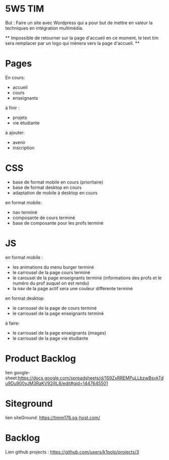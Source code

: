 # 5W5 TIM
But : Faire un site avec Wordpress qui a pour but de mettre en valeur la techniques en intégration multimédia.

**
Impossible de retourner sur la page d'accueil en ce moment, le text tim sera remplacer par un logo qui mènera vers la page d'accueil.
**

# Pages
En cours:
- accueil
- cours
- enseignants

à finir :
- projets
- vie étudiante

à ajouter:
- avenir
- inscription

# CSS
- base de format mobile en cours (prioritaire)
- base de format desktop en cours
- adaptation de mobile à desktop en cours

en format mobile:
- nav terminé
- composante de cours terminé
- base de composante pour les profs terminé

# JS
en format mobile :
- les animations du menu burger terminé
- le carrousel de la page cours terminé
- le carousel de la page enseignants terminé (informations des profs et le numéro du prof auquel on est rendu)
- la nav de la page actif sera une couleur différente terminé

en format desktop:
- le carrousel de la page de cours terminé
- le carrousel de la page enseignants terminé

à faire:
- le carrousel de la page enseignants (images)
- le carrousel de la page vie étudiante

# Product Backlog
lien google-sheet:https://docs.google.com/spreadsheets/d/1S9ZxRREMPuLLbzwBsvkTdu9Du900yJM3RaKV92jllL8/edit#gid=1447645501
# Siteground
lien siteGround: https://timm176.sg-host.com/
# Backlog
Lien github projects : https://github.com/users/k1polo/projects/3